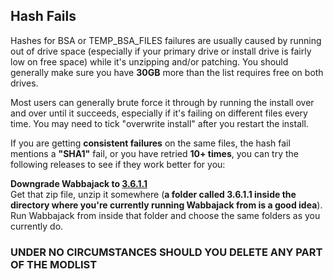 ## Hash Fails 

Hashes for BSA or TEMP_BSA_FILES failures are usually caused by running out of drive space (especially if your primary drive or install drive is fairly low on free space) while it's unzipping and/or patching. You should generally make sure you have **30GB** more than the list requires free on both drives.

Most users can generally brute force it through by running the install over and over until it succeeds, especially if it's failing on different files every time. You may need to tick "overwrite install" after you restart the install.

If you are getting **consistent failures** on the same files, the hash fail mentions a **"SHA1"** fail, or you have retried **10+ times**, you can try the following releases to see if they work better for you:

 **Downgrade Wabbajack to [3.6.1.1](https://github.com/wabbajack-tools/wabbajack/releases/download/3.6.1.1/3.6.1.1.zip)**  
   Get that zip file, unzip it somewhere (**a folder called 3.6.1.1 inside the directory where you're currently running Wabbajack from is a good idea**).  
   Run Wabbajack from inside that folder and choose the same folders as you currently do.  

### UNDER NO CIRCUMSTANCES SHOULD YOU DELETE ANY PART OF THE MODLIST 
